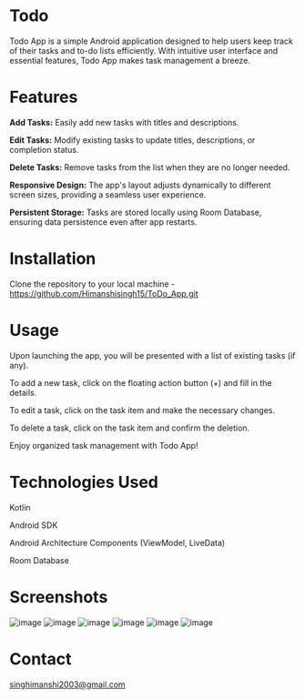 # Todo
Todo App is a simple Android application designed to help users keep track of their tasks and to-do lists efficiently. With intuitive user interface and essential features, Todo App makes task management a breeze.

# Features
**Add Tasks:** Easily add new tasks with titles and descriptions.

**Edit Tasks:** Modify existing tasks to update titles, descriptions, or completion status.

**Delete Tasks:** Remove tasks from the list when they are no longer needed.

**Responsive Design:** The app's layout adjusts dynamically to different screen sizes, providing a seamless user experience.

**Persistent Storage:** Tasks are stored locally using Room Database, ensuring data persistence even after app restarts.

# Installation
Clone the repository to your local machine -
https://github.com/Himanshisingh15/ToDo_App.git

# Usage
Upon launching the app, you will be presented with a list of existing tasks (if any).

To add a new task, click on the floating action button (+) and fill in the details.

To edit a task, click on the task item and make the necessary changes.

To delete a task, click on the task item and confirm the deletion.

Enjoy organized task management with Todo App!

# Technologies Used
Kotlin

Android SDK

Android Architecture Components (ViewModel, LiveData)

Room Database

# Screenshots
![image](https://github.com/Himanshisingh15/ToDo_App/assets/145185670/62d629d3-984f-45b0-a518-0daab2df0e10)
![image](https://github.com/Himanshisingh15/ToDo_App/assets/145185670/5135e949-33ac-4096-afc0-46e89242eb0b)
![image](https://github.com/Himanshisingh15/ToDo_App/assets/145185670/e676842f-2d07-4a53-b473-50c2a2decdea)
![image](https://github.com/Himanshisingh15/ToDo_App/assets/145185670/eb7af741-7a61-4f79-a3ca-9cae0e11c688)
![image](https://github.com/Himanshisingh15/ToDo_App/assets/145185670/5c348bc0-40a7-4cf7-ae89-9da7ded8dbf1)
![image](https://github.com/Himanshisingh15/ToDo_App/assets/145185670/9f4735a9-b3cb-46df-aa4d-c34808a41a6f)


# Contact
singhimanshi2003@gmail.com
